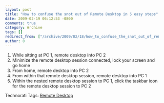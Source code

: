 ```yaml
---
layout: post
title: "How to confuse the snot out of Remote Desktop in 5 easy steps"
date: 2009-02-19 06:12:53 -0800
comments: true
category: Archive
tags: []
redirect_from: ["/archive/2009/02/18/how_to_confuse_the_snot_out_of_remote_desktop_in_5_easy_steps.aspx"]
author: 0
---
```

<!-- more -->
<ol>   <li>While sitting at PC 1, remote desktop into PC 2 </li>    <li>Minimize the remote desktop session connected, lock your screen and go home </li>    <li>From home, remote desktop into PC 2 </li>    <li>From within that remote desktop session, remote desktop into PC 1 </li>    <li>Within the nested remote desktop session to PC 1, click the taskbar icon for the remote desktop session to PC 2 </li> </ol>  <div class="wlWriterEditableSmartContent" id="scid:0767317B-992E-4b12-91E0-4F059A8CECA8:0ec0a6b5-310e-4bec-bd2b-9adc0cd0a2e1" style="padding-right: 0px; display: inline; padding-left: 0px; float: none; padding-bottom: 0px; margin: 0px; padding-top: 0px">Technorati Tags: <a href="http://technorati.com/tags/Remote+Desktop" rel="tag">Remote Desktop</a></div>

